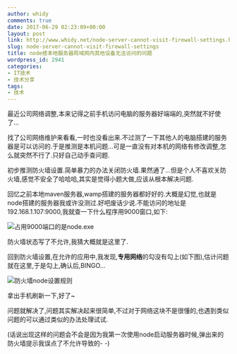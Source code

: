 ```yaml
---
author: whidy
comments: true
date: 2017-06-29 02:23:09+00:00
layout: post
link: http://www.whidy.net/node-server-cannot-visit-firewall-settings.html
slug: node-server-cannot-visit-firewall-settings
title: node搭本地服务器局域网内其他设备无法访问的问题
wordpress_id: 2941
categories:
- IT技术
- 技术分享
tags:
- 技术
---
```


最近公司网络调整,本来记得之前手机访问电脑的服务器好端端的,突然就不好使了...

找了公司网络维护来看看,一时也没看出来.不过测了一下其他人的电脑搭建的服务器是可以访问的.于是推测是本机问题...可是一直没有对本机的网络有修改调整,怎么就突然不行了.只好自己动手查问题.

初步推测防火墙设置.简单暴力的办法关闭防火墙.果然通了...但是个人不喜欢关防火墙,感觉不安全了哈哈哈,其实是觉得小题大做,应该从根本解决问题.

回忆之前本地maven服务器,wamp搭建的服务器都好好的.大概是幻觉,也就是node搭建的服务器我或许没测过.好吧废话少说.不能访问的地址是192.168.1.107:9000,我就查一下什么程序用9000窗口,如下:

![占用9000端口的是node.exe](http://www.whidy.net/wp-content/uploads/2017/06/node-400x252.png)

防火墙状态写了不允许,我猜大概就是这里了.

回到防火墙设置,在允许的应用中,我发现,**专用网络**的勾没有勾上(如下图),估计问题就在这里,于是勾上,确认后,BINGO...

![防火墙node设置规则](http://www.whidy.net/wp-content/uploads/2017/06/firewall-400x289.png)

拿出手机刷新一下,好了~

问题就解决了,问题其实解决起来很简单,不过对于网络这块不是很懂的,也遇到类似问题的可以通过类似的办法处理试试.

(话说出现这样的问题会不会是因为我第一次使用node启动服务器时候,弹出来的防火墙提示我误点了不允许导致的- -)
